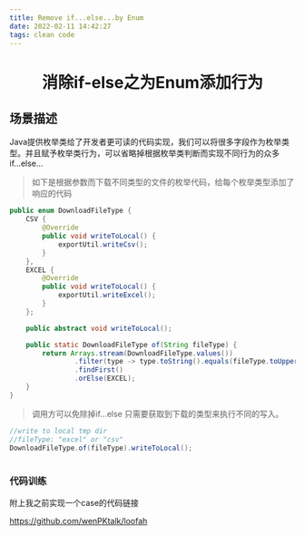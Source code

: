```yaml
---
title: Remove if...else...by Enum
date: 2022-02-11 14:42:27
tags: clean code
---
```


# <center> 消除if-else之为Enum添加行为 </center>

## 场景描述

Java提供枚举类给了开发者更可读的代码实现，我们可以将很多字段作为枚举类型。并且赋予枚举类行为，可以省略掉根据枚举类判断而实现不同行为的众多if...else...

> 如下是根据参数而下载不同类型的文件的枚举代码，给每个枚举类型添加了响应的代码

```java
public enum DownloadFileType {
    CSV {
        @Override
        public void writeToLocal() {
            exportUtil.writeCsv();
        }
    },
    EXCEL {
        @Override
        public void writeToLocal() {
            exportUtil.writeExcel();
        }
    };

    public abstract void writeToLocal();

    public static DownloadFileType of(String fileType) {
        return Arrays.stream(DownloadFileType.values())
                .filter(type -> type.toString().equals(fileType.toUpperCase(Locale.ROOT)))
                .findFirst()
                .orElse(EXCEL);
    }
}
```

> 调用方可以免除掉if...else  只需要获取到下载的类型来执行不同的写入。

```java
//write to local tmp dir
//fileType: "excel" or "csv"
DownloadFileType.of(fileType).writeToLocal();
    
```

### 代码训练

附上我之前实现一个case的代码链接

https://github.com/wenPKtalk/loofah